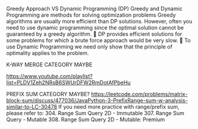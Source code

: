 Greedy Approach VS Dynamic
Programming (DP)
Greedy and Dynamic Programming are methods for
solving optimization problems
Greedy algorithms are usually more efficient than DP
solutions.
However, often you need to use dynamic programming
since the optimal solution cannot be guaranteed by a
greedy algorithm.
 DP provides efficient solutions for some problems for
which a brute force approach would be very slow.
 To use Dynamic Programming we need only show that
the principle of optimality applies to the problem.

K-WAY MERGE CATEGORY MAYBE

https://www.youtube.com/playlist?list=PLDV1Zeh2NRsB6SWUrDFW2RmDotAfPbeHu


PREFIX SUM CATEGORY MAYBE?
https://leetcode.com/problems/matrix-block-sum/discuss/477036/JavaPython-3-PrefixRange-sum-w-analysis-similar-to-LC-30478
If you need more practice with range/prefix sum, please refer to:
304. Range Sum Query 2D - Immutable
307. Range Sum Query - Mutable
308. Range Sum Query 2D - Mutable: Premium